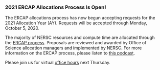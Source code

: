 ### 2021 ERCAP Allocations Process Is Open!

The ERCAP allocations process has now begun accepting requests for the 2021
Allocation Year (AY). Requests will be accepted through Monday, October 5, 2020.

The majority of NERSC resources and compute time are allocated through the
[ERCAP process](https://www.nersc.gov/users/accounts/allocations/2021-call-for-proposals-to-use-nersc-resources/).
Proposals are reviewed and awarded by Office of Science allocation managers and 
implemented by NERSC. For more information on the ERCAP process, please listen 
to [this podcast](https://anchor.fm/nersc-news/episodes/ERCAP-Allocation-Requests-Clayton-Bagwell-Interview-e4u09l). 

Please join us for virtual [office hours](#ercapofficehrs) next Thursday.
